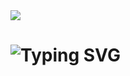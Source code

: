 <img align="center" src="https://komarev.com/ghpvc/?username=your-github-username&base=1000" />

<h1 align="center'>
<a href="https://git.io/typing-svg"><img src="https://readme-typing-svg.demolab.com?font=Fira+Code&pause=1000&random=false&width=435&lines=Hi+There!+%F0%9F%91%8B;I'm+Krishna+Raut!" alt="Typing SVG" /></a>
  </h1>
  
  <!---
Krishna123-55/Krishna123-55 is a ✨ special ✨ repository because its `README.md` (this file) appears on your GitHub profile.
You can click the Preview link to take a look at your changes.
--->
